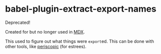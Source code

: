 # babel-plugin-extract-export-names

Deprecated!

Created for but no longer used in [MDX](https://mdxjs.com).

This used to figure out what things were `export`ed.
This can be done with other tools, like
[periscopic](https://github.com/Rich-Harris/periscopic) (for estrees).
